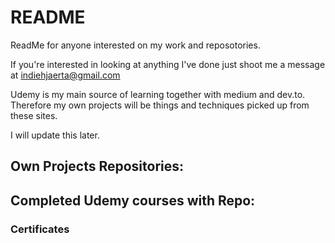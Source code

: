 # README
ReadMe for anyone interested on my work and reposotories.

If you're interested in looking at anything I've done just shoot me a message at indiehjaerta@gmail.com

Udemy is my main source of learning together with medium and dev.to.  
Therefore my own projects will be things and techniques picked up from these sites.

I will update this later.

## Own Projects Repositories:

## Completed Udemy courses with Repo:

### Certificates
